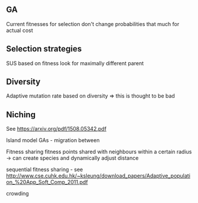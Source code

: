 ## GA
Current fitnesses for selection don't change probabilities that much for actual cost

## Selection strategies
SUS based on fitness
look for maximally different parent

## Diversity
Adaptive mutation rate based on diversity => this is thought to be bad

## Niching
See https://arxiv.org/pdf/1508.05342.pdf

Island model GAs - migration between

Fitness sharing
fitness points shared with neighbours within a certain radius -> can create species and dynamically
adjust distance

sequential fitness sharing - see http://www.cse.cuhk.edu.hk/~ksleung/download_papers/Adaptive_population_%20App_Soft_Comp_2011.pdf


crowding
